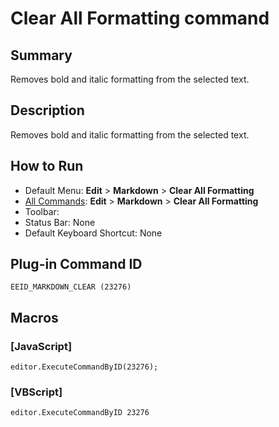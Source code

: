 # Clear All Formatting command

## Summary

Removes bold and italic formatting from the selected text.

## Description

Removes bold and italic formatting from the selected text.

## How to Run

- Default Menu: **Edit** \> **Markdown** \> **Clear All Formatting**
- [All Commands](../tools/all_commands): **Edit** \> **Markdown** \> **Clear All Formatting**
- Toolbar: 
- Status Bar: None
- Default Keyboard Shortcut: None

## Plug-in Command ID

```
EEID_MARKDOWN_CLEAR (23276)```

## Macros

### \[JavaScript\]

```
editor.ExecuteCommandByID(23276);
```

### \[VBScript\]

```
editor.ExecuteCommandByID 23276
```
